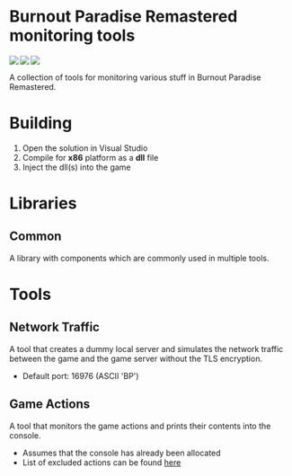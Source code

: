 # Burnout Paradise Remastered monitoring tools

<img align="left" src="https://img.shields.io/badge/c++-%2300599C.svg?style=for-the-badge&logo=c%2B%2B&logoColor=white" />
<img align="left" src="https://img.shields.io/badge/Visual%20Studio-5C2D91.svg?style=for-the-badge&logo=visual-studio&logoColor=white" />
<img src="https://img.shields.io/badge/Windows-0078D6?style=for-the-badge&logo=windows&logoColor=white" />

A collection of tools for monitoring various stuff in Burnout Paradise Remastered.


# Building
1. Open the solution in Visual Studio
2. Compile for **x86** platform as a **dll** file
3. Inject the dll(s) into the game


# Libraries
## Common
A library with components which are commonly used in multiple tools.


# Tools
## Network Traffic
A tool that creates a dummy local server and simulates the network traffic between the game and the game server without the TLS encryption.
- Default port: 16976 (ASCII 'BP')
## Game Actions
A tool that monitors the game actions and prints their contents into the console.
- Assumes that the console has already been allocated
- List of excluded actions can be found [here](https://github.com/matty-ross/bpr-monitoring-tools/blob/main/tools/game-actions/src/Analyzer.cpp#L7)
